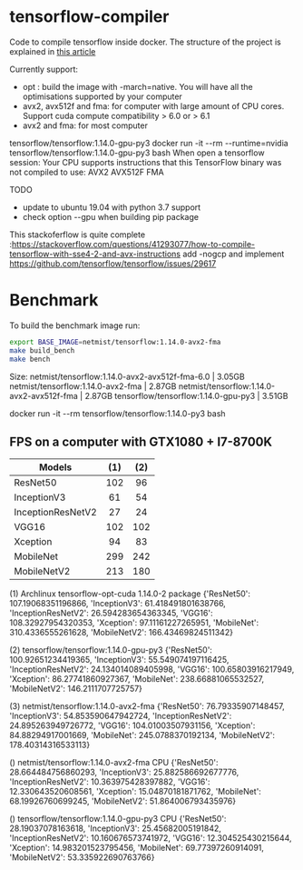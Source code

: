 # tensorflow-compiler
Code to compile tensorflow inside docker.
The structure of the project is explained in [this article](https://net-mist.github.io/tfcompile)

Currently support:
  - opt : build the image with -march=native. You will have all the optimisations supported by your computer
  - avx2, avx512f and fma: for computer with large amount of CPU cores. Support cuda compute compatibility > 6.0 or > 6.1
  - avx2 and fma: for most computer

tensorflow/tensorflow:1.14.0-gpu-py3
docker run -it --rm --runtime=nvidia tensorflow/tensorflow:1.14.0-gpu-py3 bash
When open a tensorflow session:
Your CPU supports instructions that this TensorFlow binary was not compiled to use: AVX2 AVX512F FMA


TODO
  - update to ubuntu 19.04 with python 3.7 support
  - check option --gpu when building pip package
  
This stackoferflow is quite complete :https://stackoverflow.com/questions/41293077/how-to-compile-tensorflow-with-sse4-2-and-avx-instructions
add -nogcp and implement https://github.com/tensorflow/tensorflow/issues/29617

# Benchmark

To build the benchmark image run:
```bash
export BASE_IMAGE=netmist/tensorflow:1.14.0-avx2-fma
make build_bench
make bench
```

Size:
netmist/tensorflow:1.14.0-avx2-avx512f-fma-6.0 | 3.05GB
netmist/tensorflow:1.14.0-avx2-fma             | 2.87GB
netmist/tensorflow:1.14.0-avx2-avx512f-fma     | 2.87GB
tensorflow/tensorflow:1.14.0-gpu-py3           | 3.51GB


docker run -it --rm tensorflow/tensorflow:1.14.0-py3 bash

## FPS on a computer with GTX1080 + I7-8700K

| Models            | (1) | (2) |
|-------------------|:---:|:---:|
| ResNet50          | 102 | 96  |
| InceptionV3       | 61  | 54  |
| InceptionResNetV2 | 27  | 24  |
| VGG16             | 102 | 102 |
| Xception          | 94  | 83  |
| MobileNet         | 299 | 242 |
| MobileNetV2       | 213 | 180 |

(1) Archlinux tensorflow-opt-cuda 1.14.0-2 package
{'ResNet50': 107.19068351196866, 'InceptionV3': 61.418491801638766, 'InceptionResNetV2': 26.594283654363345, 'VGG16': 108.32927954320353, 'Xception': 97.11161227265951, 'MobileNet': 310.4336555261628, 'MobileNetV2': 166.43469824511342}

(2) tensorflow/tensorflow:1.14.0-gpu-py3
{'ResNet50': 100.92651234419365, 'InceptionV3': 55.549074197116425, 'InceptionResNetV2': 24.134014089405998, 'VGG16': 100.65803916217949, 'Xception': 86.27741860927367, 'MobileNet': 238.66881065532527, 'MobileNetV2': 146.2111707725757}

(3) netmist/tensorflow:1.14.0-avx2-fma
{'ResNet50': 76.79335907148457, 'InceptionV3': 54.853590647942724, 'InceptionResNetV2': 24.895263949726772, 'VGG16': 104.01003507931156, 'Xception': 84.88294917001669, 'MobileNet': 245.0788370192134, 'MobileNetV2': 178.40314316533113}

() netmist/tensorflow:1.14.0-avx2-fma CPU
{'ResNet50': 28.664484756860293, 'InceptionV3': 25.882586692677776, 'InceptionResNetV2': 10.363975428397882, 'VGG16': 12.330643520608561, 'Xception': 15.04870181871762, 'MobileNet': 68.19926760699245, 'MobileNetV2': 51.864006793435976}

() tensorflow/tensorflow:1.14.0-gpu-py3 CPU
{'ResNet50': 28.19037078163618, 'InceptionV3': 25.45682005191842, 'InceptionResNetV2': 10.160676573741972, 'VGG16': 12.304525430215644, 'Xception': 14.983201523795456, 'MobileNet': 69.77397260914091, 'MobileNetV2': 53.335922690763766}

